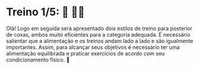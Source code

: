 # Treino 1/5: :muscle: :running_woman: 

Olá! Logo em seguida será apresentado dois estilos de treino para posterior de coxas, ambos muito eficientes para a categoria adequada. É necessário salientar que a alimentação e os treinos andam lado a lado e são igualmente importantes.  Assim, para alcançar seus objetivos é necessário ter uma alimentação equilibrada e praticar  exercícios de acordo com seu condicionamento físico. :runner:

